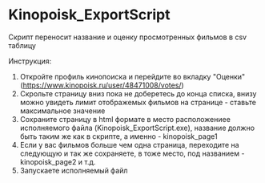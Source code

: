 # Kinopoisk_ExportScript
Скрипт переносит название и оценку просмотренных фильмов в csv таблицу

Инструкция:
1. Откройте профиль кинопоиска и перейдите во вкладку "Оценки" (https://www.kinopoisk.ru/user/48471008/votes/)
2. Скрольте страницу вниз пока не доберетесь до конца списка, внизу можно увидеть лимит отображемых фильмов на странице - ставьте максимальное значение
3. Сохраните страницу в html формате в место расположениее исполняемого файла (Kinopoisk_ExportScript.exe), название должно быть таким же как в скрипте, а именно - kinopoisk_page1
4. Если у вас фильмов больше чем одна страница, переходите на следующую и так же сохраняете, в тоже место, под названием - kinopoisk_page2 и т.д.
5. Запускаете исполняемый файл
